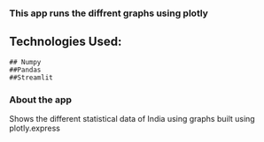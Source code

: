 ### This app runs the diffrent graphs using plotly
## Technologies Used:
    ## Numpy
    ##Pandas
    ##Streamlit
### About the app
  Shows the different statistical data of India using graphs built using plotly.express
